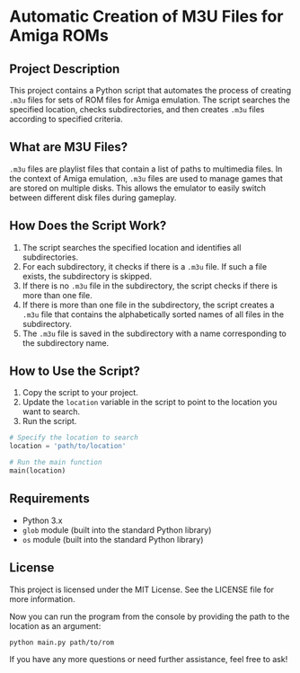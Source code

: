 # Automatic Creation of M3U Files for Amiga ROMs

## Project Description

This project contains a Python script that automates the process of creating `.m3u` files for sets of ROM files for Amiga emulation. The script searches the specified location, checks subdirectories, and then creates `.m3u` files according to specified criteria.

## What are M3U Files?

`.m3u` files are playlist files that contain a list of paths to multimedia files. In the context of Amiga emulation, `.m3u` files are used to manage games that are stored on multiple disks. This allows the emulator to easily switch between different disk files during gameplay.

## How Does the Script Work?

1. The script searches the specified location and identifies all subdirectories.
2. For each subdirectory, it checks if there is a `.m3u` file. If such a file exists, the subdirectory is skipped.
3. If there is no `.m3u` file in the subdirectory, the script checks if there is more than one file.
4. If there is more than one file in the subdirectory, the script creates a `.m3u` file that contains the alphabetically sorted names of all files in the subdirectory.
5. The `.m3u` file is saved in the subdirectory with a name corresponding to the subdirectory name.

## How to Use the Script?

1. Copy the script to your project.
2. Update the `location` variable in the script to point to the location you want to search.
3. Run the script.

```python
# Specify the location to search
location = 'path/to/location'

# Run the main function
main(location)
```

## Requirements

- Python 3.x
- `glob` module (built into the standard Python library)
- `os` module (built into the standard Python library)

## License

This project is licensed under the MIT License. See the LICENSE file for more information.


Now you can run the program from the console by providing the path to the location as an argument:

```bash
python main.py path/to/rom
```

If you have any more questions or need further assistance, feel free to ask!